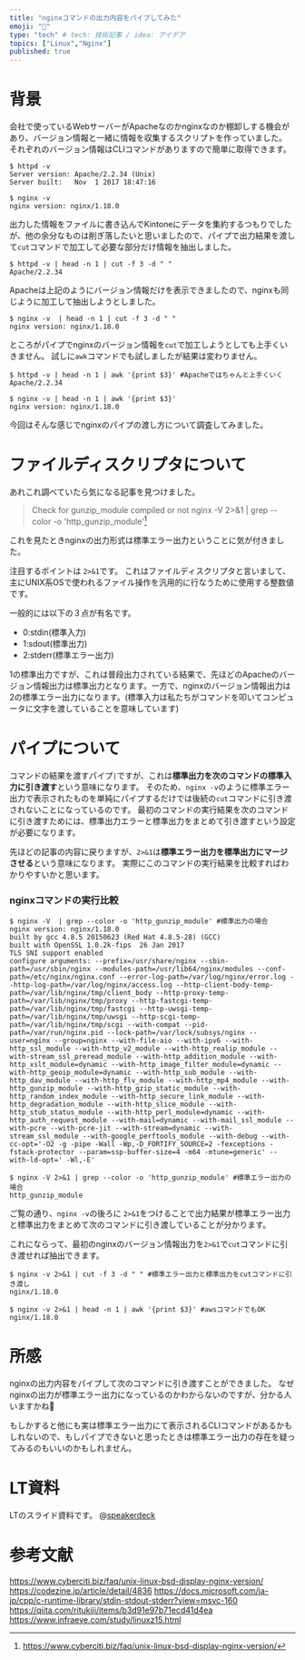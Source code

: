 ```yaml
---
title: "nginxコマンドの出力内容をパイプしてみた"
emoji: "🐁"
type: "tech" # tech: 技術記事 / idea: アイデア
topics: ["Linux","Nginx"]
published: true
---
```

# 背景
会社で使っているWebサーバーがApacheなのかnginxなのか棚卸しする機会があり、バージョン情報と一緒に情報を収集するスクリプトを作っていました。
それぞれのバージョン情報はCLIコマンドがありますので簡単に取得できます。

```shell
$ httpd -v
Server version: Apache/2.2.34 (Unix)
Server built:   Nov  1 2017 18:47:16

$ nginx -v
nginx version: nginx/1.18.0
```

出力した情報をファイルに書き込んでKintoneにデータを集約するつもりでしたが、他の余分なものは削ぎ落したいと思いましたので、パイプで出力結果を渡して`cut`コマンドで加工して必要な部分だけ情報を抽出しました。

```shell
$ httpd -v | head -n 1 | cut -f 3 -d " "
Apache/2.2.34
```

Apacheは上記のようにバージョン情報だけを表示できましたので、nginxも同じように加工して抽出しようとしました。

```shell
$ nginx -v  | head -n 1 | cut -f 3 -d " "
nginx version: nginx/1.18.0
```

ところがパイプでnginxのバージョン情報を`cut`で加工しようとしても上手くいきません。
試しに`awk`コマンドでも試しましたが結果は変わりません。

```shell
$ httpd -v | head -n 1 | awk '{print $3}' #Apacheではちゃんと上手くいく
Apache/2.2.34

$ nginx -v | head -n 1 | awk '{print $3}' 
nginx version: nginx/1.18.0
```
今回はそんな感じでnginxのパイプの渡し方について調査してみました。

# ファイルディスクリプタについて
あれこれ調べていたら気になる記事を見つけました。

> Check for gunzip_module compiled or not
nginx -V 2>&1 | grep --color -o 'http_gunzip_module'[^1]

[^1]: https://www.cyberciti.biz/faq/unix-linux-bsd-display-nginx-version/

これを見たときnginxの出力形式は標準エラー出力ということに気が付きました。

注目するポイントは `2>&1`です。
これはファイルディスクリプタと言いまして、主にUNIX系OSで使われるファイル操作を汎用的に行なうために使用する整数値です。

一般的には以下の３点が有名です。
- 0:stdin(標準入力)
- 1:sdout(標準出力)
- 2:stderr(標準エラー出力)

1の標準出力ですが、これは普段出力されている結果で、先ほどのApacheのバージョン情報出力は標準出力となります。一方で、nginxのバージョン情報出力は2の標準エラー出力になります。(標準入力は私たちがコマンドを叩いてコンピュータに文字を渡していることを意味しています)

# パイプについて
コマンドの結果を渡すパイプ`|`ですが、これは**標準出力を次のコマンドの標準入力に引き渡す**という意味になります。
そのため、`nginx -v`のように標準エラー出力で表示されたものを単純にパイプするだけでは後続の`cut`コマンドに引き渡されないことになっているのです。
最初のコマンドの実行結果を次のコマンドに引き渡すためには、標準出力エラーと標準出力をまとめて引き渡すという設定が必要になります。

先ほどの記事の内容に戻りますが、`2>&1`は**標準エラー出力を標準出力にマージさせる**という意味になります。
実際にこのコマンドの実行結果を比較すればわかりやすいかと思います。

### nginxコマンドの実行比較

```shell
$ nginx -V  | grep --color -o 'http_gunzip_module' #標準出力の場合
nginx version: nginx/1.18.0
built by gcc 4.8.5 20150623 (Red Hat 4.8.5-28) (GCC)
built with OpenSSL 1.0.2k-fips  26 Jan 2017
TLS SNI support enabled
configure arguments: --prefix=/usr/share/nginx --sbin-path=/usr/sbin/nginx --modules-path=/usr/lib64/nginx/modules --conf-path=/etc/nginx/nginx.conf --error-log-path=/var/log/nginx/error.log --http-log-path=/var/log/nginx/access.log --http-client-body-temp-path=/var/lib/nginx/tmp/client_body --http-proxy-temp-path=/var/lib/nginx/tmp/proxy --http-fastcgi-temp-path=/var/lib/nginx/tmp/fastcgi --http-uwsgi-temp-path=/var/lib/nginx/tmp/uwsgi --http-scgi-temp-path=/var/lib/nginx/tmp/scgi --with-compat --pid-path=/var/run/nginx.pid --lock-path=/var/lock/subsys/nginx --user=nginx --group=nginx --with-file-aio --with-ipv6 --with-http_ssl_module --with-http_v2_module --with-http_realip_module --with-stream_ssl_preread_module --with-http_addition_module --with-http_xslt_module=dynamic --with-http_image_filter_module=dynamic --with-http_geoip_module=dynamic --with-http_sub_module --with-http_dav_module --with-http_flv_module --with-http_mp4_module --with-http_gunzip_module --with-http_gzip_static_module --with-http_random_index_module --with-http_secure_link_module --with-http_degradation_module --with-http_slice_module --with-http_stub_status_module --with-http_perl_module=dynamic --with-http_auth_request_module --with-mail=dynamic --with-mail_ssl_module --with-pcre --with-pcre-jit --with-stream=dynamic --with-stream_ssl_module --with-google_perftools_module --with-debug --with-cc-opt='-O2 -g -pipe -Wall -Wp,-D_FORTIFY_SOURCE=2 -fexceptions -fstack-protector --param=ssp-buffer-size=4 -m64 -mtune=generic' --with-ld-opt=' -Wl,-E'
```

```shell
$ nginx -V 2>&1 | grep --color -o 'http_gunzip_module' #標準エラー出力の場合
http_gunzip_module
```

ご覧の通り、`nginx -v`の後ろに `2>&1`をつけることで出力結果が標準エラー出力と標準出力をまとめて次のコマンドに引き渡していることが分かります。

これにならって、最初のnginxのバージョン情報出力を`2>&1`で`cut`コマンドに引き渡せれば抽出できます。

```shell
$ nginx -v 2>&1 | cut -f 3 -d " " #標準エラー出力と標準出力をcutコマンドに引き渡し
nginx/1.18.0

$ nginx -v 2>&1 | head -n 1 | awk '{print $3}' #awsコマンドでもOK
nginx/1.18.0
```

# 所感
nginxの出力内容をパイプして次のコマンドに引き渡すことができました。
なぜnginxの出力が標準エラー出力になっているのかわからないのですが、分かる人いますかね🤔

もしかすると他にも実は標準エラー出力にて表示されるCLIコマンドがあるかもしれないので、もしパイプできないと思ったときは標準エラー出力の存在を疑ってみるのもいいのかもしれません。

# LT資料
LTのスライド資料です。
@[speakerdeck](6daa241108684c9baa423952f1041b31)
# 参考文献
https://www.cyberciti.biz/faq/unix-linux-bsd-display-nginx-version/
https://codezine.jp/article/detail/4836
https://docs.microsoft.com/ja-jp/cpp/c-runtime-library/stdin-stdout-stderr?view=msvc-160
https://qiita.com/ritukiii/items/b3d91e97b71ecd41d4ea
https://www.infraeye.com/study/linuxz15.html
